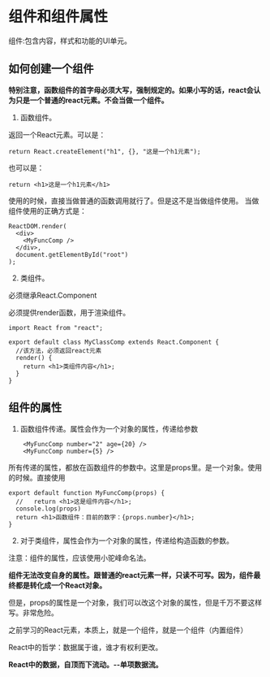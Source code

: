 # 组件和组件属性

组件:包含内容，样式和功能的UI单元。

## 如何创建一个组件

**特别注意，函数组件的首字母必须大写，强制规定的。如果小写的话，react会认为只是一个普通的react元素。不会当做一个组件。**

1. 函数组件。

返回一个React元素。可以是：
```
return React.createElement("h1", {}, "这是一个h1元素");
```
也可以是：
```
return <h1>这是一个h1元素</h1>
```
使用的时候，直接当做普通的函数调用就行了。但是这不是当做组件使用。
当做组件使用的正确方式是：

```
ReactDOM.render(
  <div>
    <MyFuncComp />
  </div>,
  document.getElementById("root")
);
```

2. 类组件。

必须继承React.Component

必须提供render函数，用于渲染组件。
```
import React from "react";

export default class MyClassComp extends React.Component {
  //该方法，必须返回react元素
  render() {
    return <h1>类组件内容</h1>;
  }
}
```

## 组件的属性

1. 函数组件传递。属性会作为一个对象的属性，传递给参数

```
    <MyFuncComp number="2" age={20} />
    <MyFuncComp number={5} />
```
所有传递的属性，都放在函数组件的参数中。这里是props里。是一个对象。使用的时候。直接使用
```
export default function MyFuncComp(props) {
  //   return <h1>这是组件内容</h1>;
  console.log(props)
  return <h1>函数组件：目前的数字：{props.number}</h1>;
}
```

2. 对于类组件，属性会作为一个对象的属性，传递给构造函数的参数。

注意：组件的属性，应该使用小驼峰命名法。

**组件无法改变自身的属性。跟普通的react元素一样，只读不可写。因为，组件最终都是转化成一个React对象。**

但是，props的属性是一个对象，我们可以改这个对象的属性，但是千万不要这样写。非常危险。

之前学习的React元素，本质上，就是一个组件，就是一个组件（内置组件）

React中的哲学：数据属于谁，谁才有权利更改。

**React中的数据，自顶而下流动。--单项数据流。**
